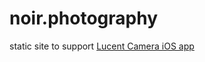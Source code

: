 # noir.photography
static site to support [Lucent Camera iOS app](https://apps.apple.com/app/noire-camera/id6449982385)
